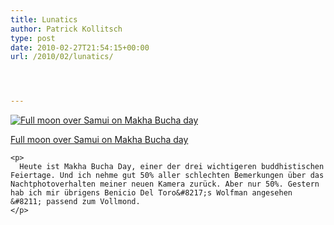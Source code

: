 ```yaml
---
title: Lunatics
author: Patrick Kollitsch
type: post
date: 2010-02-27T21:54:15+00:00
url: /2010/02/lunatics/




---
```

<div class="media image">
  <a href="http://www.flickr.com/photos/schreibblogade/4394147367/" title="Full moon over Samui on Makha Bucha day"><img src="//farm5.static.flickr.com/4031/4394147367_22ba71fded.jpg" alt="Full moon over Samui on Makha Bucha day" /></p> 
  
  <p>
    Full moon over Samui on Makha Bucha day
  </p>
  
  <p>
    </a></div> 
    
    <p>
      Heute ist Makha Bucha Day, einer der drei wichtigeren buddhistischen Feiertage. Und ich nehme gut 50% aller schlechten Bemerkungen über das Nachtphotoverhalten meiner neuen Kamera zurück. Aber nur 50%. Gestern hab ich mir übrigens Benicio Del Toro&#8217;s Wolfman angesehen &#8211; passend zum Vollmond.
    </p>